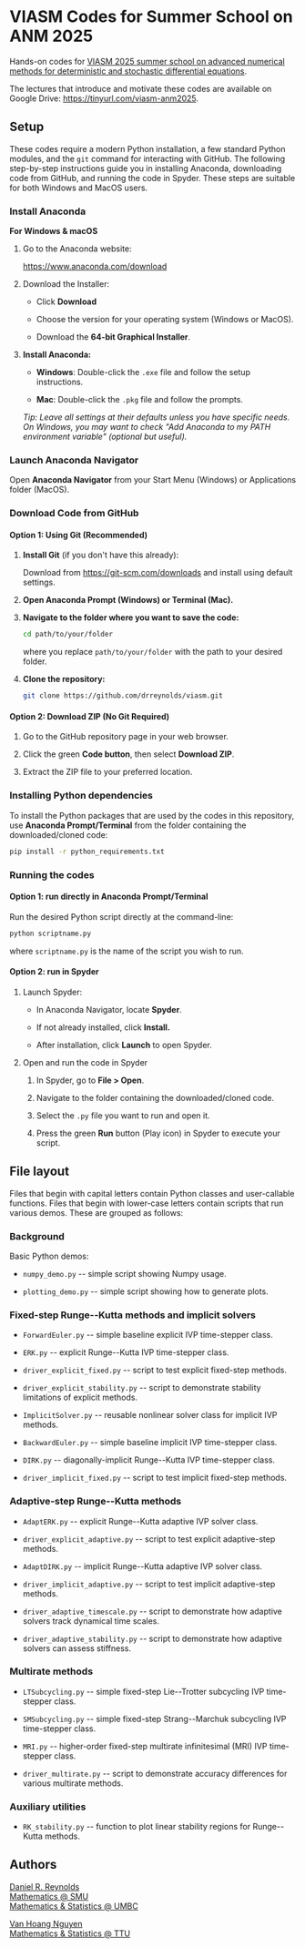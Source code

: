 # VIASM Codes for Summer School on ANM 2025

Hands-on codes for [VIASM 2025 summer school on advanced numerical methods for deterministic and stochastic differential equations](https://viasm.edu.vn/en/hdkh/summer-school-on-anm2025).

The lectures that introduce and motivate these codes are available on Google Drive: https://tinyurl.com/viasm-anm2025.

## Setup

These codes require a modern Python installation, a few standard Python modules, and the `git` command for interacting with GitHub.  The following step-by-step instructions guide you in installing Anaconda, downloading code from GitHub, and running the code in Spyder.  These steps are suitable for both Windows and MacOS users.

### Install Anaconda

**For Windows & macOS**

1. Go to the Anaconda website:

   https://www.anaconda.com/download

2. Download the Installer:

   * Click **Download**

   * Choose the version for your operating system (Windows or MacOS).

   * Download the **64-bit Graphical Installer**.

3. **Install Anaconda:**

   * **Windows**: Double-click the `.exe` file and follow the setup instructions.

   * **Mac**: Double-click the `.pkg` file and follow the prompts.

   *Tip: Leave all settings at their defaults unless you have specific needs. On
    Windows, you may want to check "Add Anaconda to my PATH environment variable"
    (optional but  useful).*

### Launch Anaconda Navigator

Open **Anaconda Navigator** from your Start Menu (Windows) or Applications folder
(MacOS).

### Download Code from GitHub

#### Option 1: Using Git (Recommended)

1. **Install Git** (if you don't have this already):

   Download from https://git-scm.com/downloads and install using default settings.

2. **Open Anaconda Prompt (Windows) or Terminal (Mac).**

3. **Navigate to the folder where you want to save the code:**

   ```bash
   cd path/to/your/folder
   ```

   where you replace `path/to/your/folder` with the path to your desired folder.

4. **Clone the repository:**

   ```bash
   git clone https://github.com/drreynolds/viasm.git
   ```

#### Option 2: Download ZIP (No Git Required)

1. Go to the GitHub repository page in your web browser.

2. Click the green **Code button**, then select **Download ZIP**.

3. Extract the ZIP file to your preferred location.

### Installing Python dependencies

To install the Python packages that are used by the codes in this repository, use **Anaconda Prompt/Terminal** from the folder containing the downloaded/cloned code:

```bash
pip install -r python_requirements.txt
```

### Running the codes

#### Option 1: run directly in Anaconda Prompt/Terminal

Run the desired Python script directly at the command-line:

```bash
python scriptname.py
```

where `scriptname.py` is the name of the script you wish to run.

#### Option 2: run in Spyder

1. Launch Spyder:

   * In Anaconda Navigator, locate **Spyder**.

   * If not already installed, click **Install.**

   * After installation, click **Launch** to open Spyder.

2. Open and run the code in Spyder

   1. In Spyder, go to **File > Open**.

   2. Navigate to the folder containing the downloaded/cloned code.

   3. Select the `.py` file you want to run and open it.

   4. Press the green **Run** button (Play icon) in Spyder to execute your script.

## File layout

Files that begin with capital letters contain Python classes and user-callable functions.  Files that begin with lower-case letters contain scripts that run various demos.  These are grouped as follows:

### Background

Basic Python demos:

* `numpy_demo.py` -- simple script showing Numpy usage.

* `plotting_demo.py` -- simple script showing how to generate plots.

### Fixed-step Runge--Kutta methods and implicit solvers

* `ForwardEuler.py` -- simple baseline explicit IVP time-stepper class.

* `ERK.py` -- explicit Runge--Kutta IVP time-stepper class.

* `driver_explicit_fixed.py` -- script to test explicit fixed-step methods.

* `driver_explicit_stability.py` -- script to demonstrate stability limitations of explicit methods.

* `ImplicitSolver.py` -- reusable nonlinear solver class for implicit IVP methods.

* `BackwardEuler.py` -- simple baseline implicit IVP time-stepper class.

* `DIRK.py` -- diagonally-implicit Runge--Kutta IVP time-stepper class.

* `driver_implicit_fixed.py` -- script to test implicit fixed-step methods.

### Adaptive-step Runge--Kutta methods

* `AdaptERK.py` -- explicit Runge--Kutta adaptive IVP solver class.

* `driver_explicit_adaptive.py` -- script to test explicit adaptive-step methods.

* `AdaptDIRK.py` -- implicit Runge--Kutta adaptive IVP solver class.

* `driver_implicit_adaptive.py` -- script to test implicit adaptive-step methods.

* `driver_adaptive_timescale.py` -- script to demonstrate how adaptive solvers track dynamical time scales.

* `driver_adaptive_stability.py` -- script to demonstrate how adaptive solvers can assess stiffness.

### Multirate methods

* `LTSubcycling.py` -- simple fixed-step Lie--Trotter subcycling IVP time-stepper class.

* `SMSubcycling.py` -- simple fixed-step Strang--Marchuk subcycling IVP time-stepper class.

* `MRI.py` -- higher-order fixed-step multirate infinitesimal (MRI) IVP time-stepper class.

* `driver_multirate.py` -- script to demonstrate accuracy differences for various multirate methods.

### Auxiliary utilities

* `RK_stability.py` -- function to plot linear stability regions for Runge--Kutta methods.

## Authors

[Daniel R. Reynolds](https://drreynolds.github.io/)  
[Mathematics @ SMU](https://www.smu.edu/dedman/academics/departments/math)  
[Mathematics & Statistics @ UMBC](https://mathstat.umbc.edu)

[Van Hoang Nguyen](https://www.depts.ttu.edu/math/facultystaff)  
[Mathematics & Statistics @ TTU](https://www.depts.ttu.edu/math)

